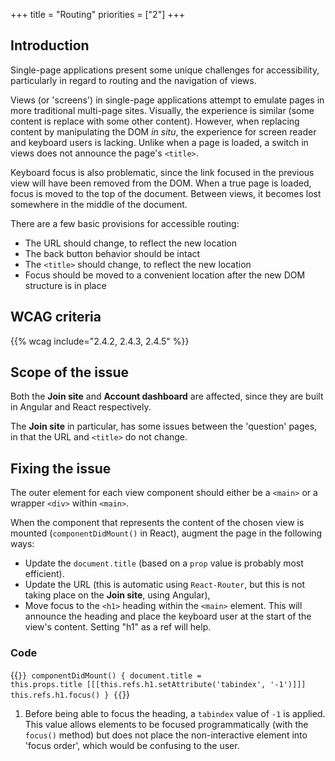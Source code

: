+++
title = "Routing"
priorities = ["2"]
+++

## Introduction

Single-page applications present some unique challenges for accessibility, particularly in regard to routing and the navigation of views.

Views (or 'screens') in single-page applications attempt to emulate pages in more traditional multi-page sites. Visually, the experience is similar (some content is replace with some other content). However, when replacing content by manipulating the DOM _in situ_, the experience for screen reader and keyboard users is lacking. Unlike when a page is loaded, a switch in views does not announce the page's `<title>`.

Keyboard focus is also problematic, since the link focused in the previous view will have been removed from the DOM. When a true page is loaded, focus is moved to the top of the document. Between views, it becomes lost somewhere in the middle of the document.

There are a few basic provisions for accessible routing:

* The URL should change, to reflect the new location
* The back button behavior should be intact
* The `<title>` should change, to reflect the new location
* Focus should be moved to a convenient location after the new DOM structure is in place

## WCAG criteria

{{% wcag include="2.4.2, 2.4.3, 2.4.5" %}}

## Scope of the issue

Both the **Join site** and **Account dashboard** are affected, since they are built in Angular and React respectively.

The **Join site** in particular, has some issues between the 'question' pages, in that the URL and `<title>` do not change.

## Fixing the issue

The outer element for each view component should either be a `<main>` or a wrapper `<div>` within `<main>`.

When the component that represents the content of the chosen view is mounted (`componentDidMount()` in React), augment the page in the following ways:

* Update the `document.title` (based on a `prop` value is probably most efficient).
* Update the URL (this is automatic using `React-Router`, but this is not taking place on the **Join site**, using Angular),
* Move focus to the `<h1>` heading within the `<main>` element. This will announce the heading and place the keyboard user at the start of the view's content. Setting "h1" as a ref will help.

### Code

{{<code numbered="true">}}
componentDidMount() {
  document.title = this.props.title
  [[[this.refs.h1.setAttribute('tabindex', '-1')]]]
  this.refs.h1.focus()
}
{{</code>}}

1. Before being able to focus the heading, a `tabindex` value of `-1` is applied. This value allows elements to be focused programmatically (with the `focus()` method) but does not place the non-interactive element into 'focus order', which would be confusing to the user.
